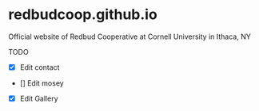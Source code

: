 # redbudcoop.github.io
Official website of Redbud Cooperative at Cornell University in Ithaca, NY

TODO
- [x] Edit contact
- [] Edit mosey
- [x] Edit Gallery
